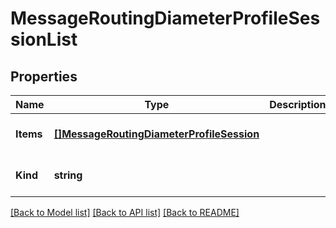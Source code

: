 # MessageRoutingDiameterProfileSessionList

## Properties
Name | Type | Description | Notes
------------ | ------------- | ------------- | -------------
**Items** | [**[]MessageRoutingDiameterProfileSession**](messageRouting_diameter_profile_session.md) |  | [optional] [default to null]
**Kind** | **string** |  | [optional] [default to null]

[[Back to Model list]](../README.md#documentation-for-models) [[Back to API list]](../README.md#documentation-for-api-endpoints) [[Back to README]](../README.md)


